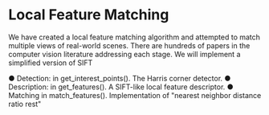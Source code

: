 # Local Feature Matching
 
We have created a local feature matching algorithm and attempted to match multiple views of real-world scenes. There are hundreds of papers in the computer vision literature addressing each stage. We will implement a simplified version of SIFT

●	Detection: in get_interest_points(). The Harris corner detector.
●	Description: in get_features(). A SIFT-like local feature descriptor.
●	Matching in match_features(). Implementation of "nearest neighbor distance ratio rest"
